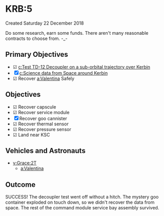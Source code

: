 # KRB:5
Created Saturday 22 December 2018

Do some research, earn some funds. There aren't many reasonable contracts to choose from. -_-

Primary Objectives
------------------

* ☑ [c:Test TD-12 Decoupler on a sub-orbital trajectory over Kerbin](../../c/Test_TD-12_Decoupler_on_a_sub-orbital_trajectory_over_Kerbin.markdown)
* ☒ [c:Science data from Space around Kerbin](../../c/Science_data_from_Space_around_Kerbin.markdown)
* ☑ Recover [a:Valentina](../../a/Valentina.markdown) Safely


Objectives
----------

* ☑ Recover capscule
* ☑ Recover service module
* ☒ Recover goo cannister
* ☑ Recover thermal sensor
* ☑ Recover pressure sensor
* ☑ Land near KSC


Vehicles and Astronauts
-----------------------

* [v:Grace:2T](../../v/Grace/2T.markdown)
	* [a:Valentina](../../a/Valentina.markdown)


Outcome
-------
SUCCESS! The decoupler test went off without a hitch. The mystery goo container exploded on touch down, so we didn't recover the data from space. The rest of the command module service bay assembly survived.

